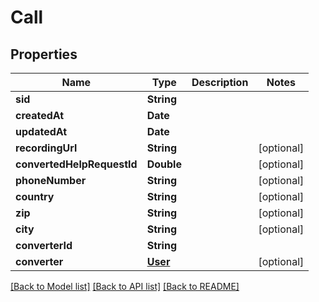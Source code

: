 # Call

## Properties
Name | Type | Description | Notes
------------ | ------------- | ------------- | -------------
**sid** | **String** |  | 
**createdAt** | **Date** |  | 
**updatedAt** | **Date** |  | 
**recordingUrl** | **String** |  | [optional] 
**convertedHelpRequestId** | **Double** |  | [optional] 
**phoneNumber** | **String** |  | [optional] 
**country** | **String** |  | [optional] 
**zip** | **String** |  | [optional] 
**city** | **String** |  | [optional] 
**converterId** | **String** |  | 
**converter** | [**User**](User.md) |  | [optional] 

[[Back to Model list]](../README.md#documentation-for-models) [[Back to API list]](../README.md#documentation-for-api-endpoints) [[Back to README]](../README.md)


